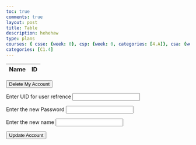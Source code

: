 ```yaml
---
toc: true
comments: true
layout: post
title: Table
description: hehehaw
type: plans
courses: { csse: {week: 0}, csp: {week: 0, categories: [4.A]}, csa: {week: 0} }
categories: [C1.4]
---
```

<table>
    <thead>
        <tr>
            <th>Name</th>
            <th>ID</th>
        </tr>
    </thead>
    <tbody id="result">
    </tbody>
</table>

<script type="module">
    const url = 'http://127.0.0.1:8020/api/users/';
    // prepare HTML result container for new output
    const resultContainer = document.getElementById("result");
    const options = {
        mode: 'cors', // no-cors, cors, same-origin
        credentials: 'include', // include, same-origin, omit
        headers: {
            'Content-Type': 'application/json'
        },
        method: 'GET', // Override the method property
        cache: 'no-cache', // Set the cache property
    };

    // fetch the API
    fetch(url, options)
        // response is a RESTful "promise" on any successful fetch
        .then(response => {
            // check for response errors and display
            if (response.status !== 200) {
                const errorMsg = 'Database response error: ' + response.status;
                window.location.href = "http://127.0.0.1:4200/student/2024/01/31/403error.html";
                console.log(errorMsg);
                const tr = document.createElement("tr");
                const td = document.createElement("td");
                td.innerHTML = errorMsg;
                tr.appendChild(td);
                resultContainer.appendChild(tr);
                return;
            }
            // valid response will contain JSON data
            response.json().then(data => {
                console.log(data);
                for (const row of data) {
                    // tr and td build out for each row
                    const tr = document.createElement("tr");
                    const name = document.createElement("td");
                    const id = document.createElement("td");
                    // data is specific to the API
                    name.innerHTML = row.name;
                    id.innerHTML = row.uid;
                    // this builds td's into tr
                    tr.appendChild(name);
                    tr.appendChild(id);
                    // append the row to table
                    resultContainer.appendChild(tr);
                }
            })
            // catch fetch errors (i.e., ACCESS to server blocked)
            .catch(err => {
                console.error(err);
                const tr = document.createElement("tr");
                const td = document.createElement("td");
                td.innerHTML = err + ": " + url;
                tr.appendChild(td);
                resultContainer.appendChild(tr);
            ;
            });
        });
</script>


<button onclick="deleteUser()">Delete My Account</button>



<script>
    function deleteUser() {
        // You can add your logic for deleting the user here
        console.log("in function");
        const url = 'http://127.0.0.1:8020/api/users/';
        const options = {
            mode: 'cors', // no-cors, cors, same-origin
            credentials: 'include', // include, same-origin, omit
            headers: {
                'Content-Type': 'application/json'
            },
            method: 'DELETE', // Override the method property
            cache: 'no-cache', // Set the cache property
        };
        fetch(url, options)
        // response is a RESTful "promise" on any successful fetch
        .then(response => {
            // check for response errors and display
            if (response.status !== 200) {
                const errorMsg = 'Database response error: ' + response.status;
                window.location.href = "http://127.0.0.1:4200/student/2024/01/31/403error.html";
                console.log(errorMsg);
                const tr = document.createElement("tr");
                const td = document.createElement("td");
                td.innerHTML = errorMsg;
                tr.appendChild(td);
                resultContainer.appendChild(tr);
                return;
            }
            // valid response will contain JSON data
            response.json().then(data => {
                console.log("worked");
                console.log(data);
                 window.location.href = "http://127.0.0.1:4200/student/2024/01/30/DataTable.html";
            })
            // catch fetch errors (i.e., ACCESS to server blocked)
            .catch(err => {
                console.error(err);
                const tr = document.createElement("tr");
                const td = document.createElement("td");
                td.innerHTML = err + ": " + url;
                tr.appendChild(td);
                resultContainer.appendChild(tr);
            ;
            });
        });

        
    }
        
</script>

<label for="myTextField">Enter UID for user refrence</label>
<input type="text" id="uid" name="uid">

<label for="myTextField">Enter the new Password</label>
<input type="text" id="password" name="password">

<label for="myTextField">Enter the new name</label>
<input type="text" id="name" name="name">

<button type="button" onclick="update_user()">Update Account</button>


<script>
    function update_user(){
      const url = 'http://127.0.0.1:8086/api/users/';
      const body = {
        uid: document.getElementById("uid").value,
        password: document.getElementById("password").value,
        name: document.getElementById("name").value,
      };
      console.log(body);
      const AuthOptions = {
                  mode: 'cors', // no-cors, *cors, same-origin
                  credentials: 'include', // include, same-origin, omit
                  headers: {
                      'Content-Type': 'application/json',
                  },
                  method: 'PUT', // Override the method property
                  cache: 'no-cache', // Set the cache property
                  body: JSON.stringify(body)
              };
        // fetch the API
        fetch(url, AuthOptions)
          // response is a RESTful "promise" on any successful fetch
          .then(response => {
            // check for response errors and display
            if (response.status !== 200) {
                window.location.href = "http://127.0.0.1:4200/student/2024/01/31/403error.html";
            }
            // valid response will contain JSON data
            response.json().then(data => {
              // insert whatever code you want here
              window.location.href="http://127.0.0.1:4200/student/2024/01/30/DataTable.html"; // reload pge
            })
        })
        // catch fetch errors (ie ACCESS to server blocked)
        .catch(err => {
          console.log(err)
        });
    }
</script>